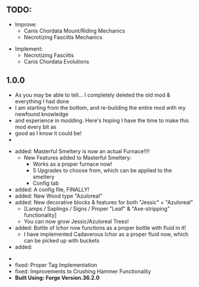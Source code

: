 ## TODO:
* Improve:
	- Canis Chordata Mount/Riding Mechanics
	- Necrotizing Fasciitis Mechanics

+ Implement:
	- Necrotizing Fasciitis
	- Canis Chordata Evolutions
	

## 1.0.0
* As you may be able to tell... I completely deleted the old mod & everything I had done
* 	I am starting from the bottom, and re-building the entire mod with my newfound knowledge
*	and experience in modding. Here's hoping I have the time to make this mod every bit as
*	good as I know it could be!
* 
+ added: Masterful Smeltery is now an actual Furnace!!!!
  + New Features added to Masterful Smeltery:
    + Works as a proper furnace now!
    + 5 Upgrades to choose from, which can be applied to the smeltery 
    + Config tab
+ added: A config file, FINALLY!
+ added: New Wood type "Azuloreal"
+ added: New decorative blocks & features for both "Jessic" + "Azuloreal" 
  + [Lamps / Saplings / Signs / Proper "Leaf" & "Axe-stripping" functionality]
  + You can now grow Jessic/Azuloreal Trees!
+ added: Bottle of Ichor now functions as a proper bottle with fluid in it!
  + I have implemented Cadaverous Ichor as a proper fluid now, which can be picked up with buckets
+ added:  
* 
* fixed: Proper Tag Implementation
* fixed: Improvements to Crushing Hammer Functionality
* __Built Using: Forge Version.36.2.0__